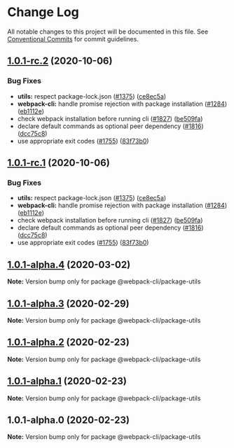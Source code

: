 # Change Log

All notable changes to this project will be documented in this file.
See [Conventional Commits](https://conventionalcommits.org) for commit guidelines.

## [1.0.1-rc.2](https://github.com/webpack/webpack-cli/compare/@webpack-cli/package-utils@1.0.1-alpha.4...@webpack-cli/package-utils@1.0.1-rc.2) (2020-10-06)

### Bug Fixes

-   **utils:** respect package-lock.json ([#1375](https://github.com/webpack/webpack-cli/issues/1375)) ([ce8ec5a](https://github.com/webpack/webpack-cli/commit/ce8ec5a9f56ab5c1ce30742dced56dcbea237600))
-   **webpack-cli:** handle promise rejection with package installation ([#1284](https://github.com/webpack/webpack-cli/issues/1284)) ([eb1112e](https://github.com/webpack/webpack-cli/commit/eb1112edf05b0a1bc83dced0e83987e4f459174c))
-   check webpack installation before running cli ([#1827](https://github.com/webpack/webpack-cli/issues/1827)) ([be509fa](https://github.com/webpack/webpack-cli/commit/be509fac9a03e202e062229484bb10af7876968f))
-   declare default commands as optional peer dependency ([#1816](https://github.com/webpack/webpack-cli/issues/1816)) ([dcc75c8](https://github.com/webpack/webpack-cli/commit/dcc75c8b24d2d170a9274d80ecfb8b2329e4ad2e))
-   use appropriate exit codes ([#1755](https://github.com/webpack/webpack-cli/issues/1755)) ([83f73b0](https://github.com/webpack/webpack-cli/commit/83f73b056e224301b871bee5e9b7254e64e84e95))

## [1.0.1-rc.1](https://github.com/webpack/webpack-cli/compare/@webpack-cli/package-utils@1.0.1-alpha.4...@webpack-cli/package-utils@1.0.1-rc.1) (2020-10-06)

### Bug Fixes

-   **utils:** respect package-lock.json ([#1375](https://github.com/webpack/webpack-cli/issues/1375)) ([ce8ec5a](https://github.com/webpack/webpack-cli/commit/ce8ec5a9f56ab5c1ce30742dced56dcbea237600))
-   **webpack-cli:** handle promise rejection with package installation ([#1284](https://github.com/webpack/webpack-cli/issues/1284)) ([eb1112e](https://github.com/webpack/webpack-cli/commit/eb1112edf05b0a1bc83dced0e83987e4f459174c))
-   check webpack installation before running cli ([#1827](https://github.com/webpack/webpack-cli/issues/1827)) ([be509fa](https://github.com/webpack/webpack-cli/commit/be509fac9a03e202e062229484bb10af7876968f))
-   declare default commands as optional peer dependency ([#1816](https://github.com/webpack/webpack-cli/issues/1816)) ([dcc75c8](https://github.com/webpack/webpack-cli/commit/dcc75c8b24d2d170a9274d80ecfb8b2329e4ad2e))
-   use appropriate exit codes ([#1755](https://github.com/webpack/webpack-cli/issues/1755)) ([83f73b0](https://github.com/webpack/webpack-cli/commit/83f73b056e224301b871bee5e9b7254e64e84e95))

## [1.0.1-alpha.4](https://github.com/webpack/webpack-cli/compare/@webpack-cli/package-utils@1.0.1-alpha.3...@webpack-cli/package-utils@1.0.1-alpha.4) (2020-03-02)

**Note:** Version bump only for package @webpack-cli/package-utils

## [1.0.1-alpha.3](https://github.com/webpack/webpack-cli/compare/@webpack-cli/package-utils@1.0.1-alpha.2...@webpack-cli/package-utils@1.0.1-alpha.3) (2020-02-29)

**Note:** Version bump only for package @webpack-cli/package-utils

## [1.0.1-alpha.2](https://github.com/webpack/webpack-cli/compare/@webpack-cli/package-utils@1.0.1-alpha.1...@webpack-cli/package-utils@1.0.1-alpha.2) (2020-02-23)

**Note:** Version bump only for package @webpack-cli/package-utils

## [1.0.1-alpha.1](https://github.com/webpack/webpack-cli/compare/@webpack-cli/package-utils@1.0.1-alpha.0...@webpack-cli/package-utils@1.0.1-alpha.1) (2020-02-23)

**Note:** Version bump only for package @webpack-cli/package-utils

## 1.0.1-alpha.0 (2020-02-23)

**Note:** Version bump only for package @webpack-cli/package-utils
